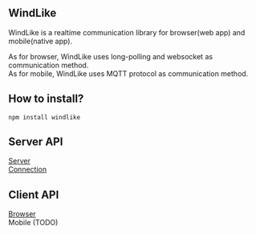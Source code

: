 ## WindLike

WindLike is a realtime communication library for browser(web app) and mobile(native app).

As for browser, WindLike uses long-polling and websocket as communication method.  
As for mobile, WindLike uses MQTT protocol as communication method. 


## How to install?  
    npm install windlike

## Server API

[Server](https://github.com/amoa400/WindLike/wiki/Server-API)  
[Connection](https://github.com/amoa400/WindLike/wiki/Server-Connection-API)  

## Client API

[Browser](https://github.com/amoa400/WindLike/wiki/Browser-Client-API)  
Mobile (TODO)
